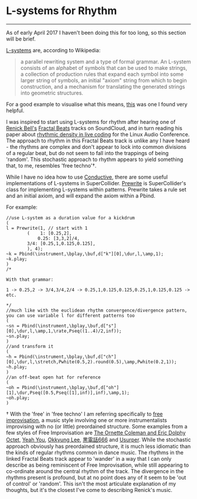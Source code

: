 # L-systems for Rhythm

---------

As of early April 2017 I haven't been doing this for too long, so this section will be brief.

[L-systems](https://en.wikipedia.org/wiki/L-system) are, according to Wikipedia:

> a parallel rewriting system and a type of formal grammar. An L-system consists of an alphabet of symbols that can be used to make strings, a collection of production rules that expand each symbol into some larger string of symbols, an initial "axiom" string from which to begin construction, and a mechanism for translating the generated strings into geometric structures.

For a good example to visualise what this means, [this](https://en.wikipedia.org/wiki/L-system#Example_1:_Algae) was one I found very helpful.

I was inspired to start using L-systems for rhythm after hearing one of [Renick Bell's](http://www.renickbell.net) [Fractal Beats](https://soundcloud.com/renick/fractal-beats-151212-edit) tracks on SoundCloud, and in turn reading his paper about [rhythmic density in live coding](http://lac.linuxaudio.org/2014/papers/38.pdf) for the Linux Audio Conference. The approach to rhythm in this Fractal Beats track is unlike any I have heard - the rhythms are complex and don't appear to lock into common divisions of a regular beat, but do not seem to fall into the trappings of being 'random'. This stochastic approach to rhythm appears to yield something that, to me, resembles 'free techno'†. 

While I have no idea how to use [Conductive](https://hackage.haskell.org/package/conductive-base), there are some useful implementations of L-systems in SuperCollider. [Prewrite](http://doc.sccode.org/Classes/Prewrite.html) is SuperCollider's class for implementing L-systems within patterns. Prewrite takes a rule set and an initial axiom, and will expand the axiom within a Pbind.

For example:

```supercollider
//use L-system as a duration value for a kickdrum
(
l = Prewrite(1, // start with 1
        (    1: [0.25,2],
            0.25: [3,3,2]/4,
		3/4: [0.25,1,0.125,0.125],
        ), 4);
~k = Pbind(\instrument,\bplay,\buf,d["k"][0],\dur,l,\amp,1);
~k.play;
)
/*

With that grammar:

1 -> 0.25,2 -> 3/4,3/4,2/4 -> 0.25,1,0.125,0.125,0.25,1,0.125,0.125 -> etc.

*/
//much like with the euclidean rhythm convergence/divergence pattern, you can use variable l for different patterns too
(
~sn = Pbind(\instrument,\bplay,\buf,d["s"][0],\dur,l,\amp,1,\rate,Pseq((1..4)/2,inf));
~sn.play;
)
//and transform it
(
~h = Pbind(\instrument,\bplay,\buf,d["ch"][0],\dur,l,\stretch,Pwhite(0.5,2).round(0.5),\amp,Pwhite(0.2,1));
~h.play;
)
//an off-beat open hat for reference
(
~oh = Pbind(\instrument,\bplay,\buf,d["oh"][1],\dur,Pseq([0.5,Pseq([1],inf)],inf),\amp,1);
~oh.play;
)
```

† With the 'free' in 'free techno' I am referring specifically to [free improvisation](https://en.wikipedia.org/wiki/Free_improvisation), a music style involving one or more instrumentalists improvising with no (or little) preordained structure. Some examples from a few styles of Free Improvisation are [The Ornette Coleman and Eric Dolphy Octet](https://www.youtube.com/watch?v=xbZIiom9rDA), [Yeah You](https://vimeo.com/82761150), [Okkyung Lee](https://www.youtube.com/watch?v=RH_rbZW9HMo), [黒電話666](https://www.youtube.com/watch?v=pH2TQjeZQx4) and [Usurper](https://www.youtube.com/watch?v=g_BHjCJNahY). While the stochastic approach obviously has preordained structure, it is much less idiomatic than the kinds of regular rhythms common in dance music. The rhythms in the linked Fractal Beats track appear to 'wander' in a way that I can only describe as being reminiscent of Free Improvisation, while still appearing to co-ordinate around the central rhythm of the track. The divergence in the rhythms present is profound, but at no point does any of it seem to be 'out of control' or 'random'. This isn't the most articulate explanation of my thoughts, but it's the closest I've come to describing Renick's music.
